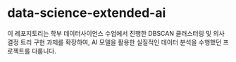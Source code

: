 # data-science-extended-ai
이 레포지토리는 학부 데이터사이언스 수업에서 진행한 DBSCAN 클러스터링 및 의사결정 트리 구현 과제를 확장하여, AI 모델을 활용한 실질적인 데이터 분석을 수행했던 프로젝트를 다룹니다.
